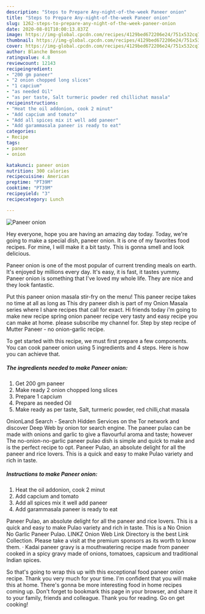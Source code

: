 ```yaml
---
description: "Steps to Prepare Any-night-of-the-week Paneer onion"
title: "Steps to Prepare Any-night-of-the-week Paneer onion"
slug: 1262-steps-to-prepare-any-night-of-the-week-paneer-onion
date: 2020-08-01T10:00:13.837Z
image: https://img-global.cpcdn.com/recipes/4129bed672206e24/751x532cq70/paneer-onion-recipe-main-photo.jpg
thumbnail: https://img-global.cpcdn.com/recipes/4129bed672206e24/751x532cq70/paneer-onion-recipe-main-photo.jpg
cover: https://img-global.cpcdn.com/recipes/4129bed672206e24/751x532cq70/paneer-onion-recipe-main-photo.jpg
author: Blanche Benson
ratingvalue: 4.8
reviewcount: 12143
recipeingredient:
- "200 gm paneer"
- "2 onion chopped long slices"
- "1 capcium"
- "as needed Oil"
- "as per taste, Salt turmeric powder red chillichat masala"
recipeinstructions:
- "Heat the oil addonion, cook 2 minut"
- "Add capcium and tomato"
- "Add all spices mix it well add paneer"
- "Add garammasala paneer is ready to eat"
categories:
- Recipe
tags:
- paneer
- onion

katakunci: paneer onion 
nutrition: 300 calories
recipecuisine: American
preptime: "PT39M"
cooktime: "PT39M"
recipeyield: "3"
recipecategory: Lunch

---
```



![Paneer onion](https://img-global.cpcdn.com/recipes/4129bed672206e24/751x532cq70/paneer-onion-recipe-main-photo.jpg)

Hey everyone, hope you are having an amazing day today. Today, we're going to make a special dish, paneer onion. It is one of my favorites food recipes. For mine, I will make it a bit tasty. This is gonna smell and look delicious.

Paneer onion is one of the most popular of current trending meals on earth. It's enjoyed by millions every day. It's easy, it is fast, it tastes yummy. Paneer onion is something that I've loved my whole life. They are nice and they look fantastic.

Put this paneer onion masala stir-fry on the menu! This paneer recipe takes no time at all as long as This dry paneer dish is part of my Onion Masala series where I share recipes that call for exact. Hi friends today i&#39;m going to make new recipe spring onion paneer recipe very tasty and easy recipe you can make at home. please subscribe my channel for. Step by step recipe of Mutter Paneer - no onion-garlic recipe.


To get started with this recipe, we must first prepare a few components. You can cook paneer onion using 5 ingredients and 4 steps. Here is how you can achieve that.

<!--inarticleads1-->

##### The ingredients needed to make Paneer onion:

1. Get 200 gm paneer
1. Make ready 2 onion chopped long slices
1. Prepare 1 capcium
1. Prepare as needed Oil
1. Make ready as per taste, Salt, turmeric powder, red chilli,chat masala


OnionLand Search - Search Hidden Services on the Tor network and discover Deep Web by onion tor search engine. The paneer pulao can be made with onions and garlic to give a flavourful aroma and taste; however The no-onion-no-garlic paneer pulao dish is simple and quick to make and is the perfect recipe to opt. Paneer Pulao, an absolute delight for all the paneer and rice lovers. This is a quick and easy to make Pulao variety and rich in taste. 

<!--inarticleads2-->

##### Instructions to make Paneer onion:

1. Heat the oil addonion, cook 2 minut
1. Add capcium and tomato
1. Add all spices mix it well add paneer
1. Add garammasala paneer is ready to eat


Paneer Pulao, an absolute delight for all the paneer and rice lovers. This is a quick and easy to make Pulao variety and rich in taste. This is a No Onion No Garlic Paneer Pulao. LINKZ Onion Web Link Directory is the best Link Collection. Please take a visit at the premium sponsors as its worth to know them. · Kadai paneer gravy is a mouthwatering recipe made from paneer cooked in a spicy gravy made of onions, tomatoes, capsicum and traditional Indian spices. 

So that's going to wrap this up with this exceptional food paneer onion recipe. Thank you very much for your time. I'm confident that you will make this at home. There's gonna be more interesting food in home recipes coming up. Don't forget to bookmark this page in your browser, and share it to your family, friends and colleague. Thank you for reading. Go on get cooking!
